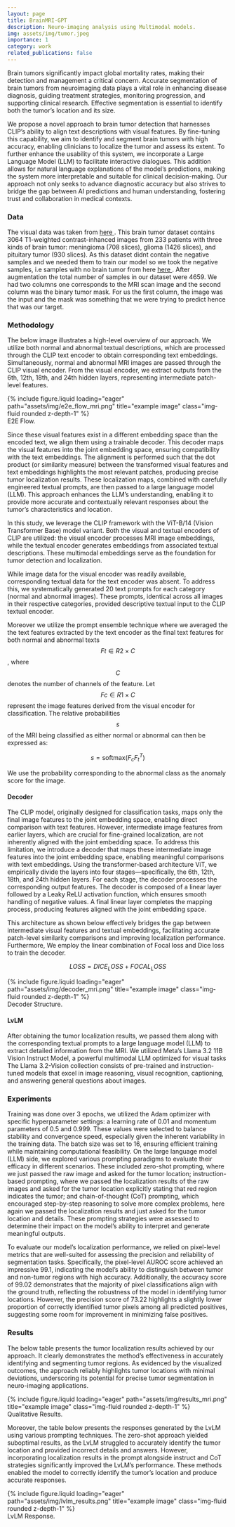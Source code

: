 ```yaml
---
layout: page
title: BrainMRI-GPT 
description: Neuro-imaging analysis using Multimodal models.
img: assets/img/tumor.jpeg
importance: 1
category: work
related_publications: false
---
```


Brain tumors significantly impact global mortality rates, making their detection and management a critical concern. Accurate segmentation of brain tumors from neuroimaging data plays a vital role in enhancing disease diagnosis, guiding treatment strategies, monitoring progression, and supporting clinical research. Effective segmentation is essential to identify both the tumor’s location and its size.

We propose a novel approach to brain tumor detection that harnesses CLIP’s ability to align text descriptions with visual features. By fine-tuning this capability, we aim to identify and segment brain tumors with high accuracy, enabling clinicians to localize the tumor and assess its extent. To further enhance the usability of this system, we incorporate a Large Language Model (LLM) to facilitate interactive dialogues. This addition allows for natural language explanations of the model’s predictions, making the system more interpretable and suitable for clinical decision-making. Our approach not only seeks to advance diagnostic accuracy but also strives to bridge the gap between AI predictions and human understanding, fostering trust and collaboration in medical contexts.

### Data 

The visual data was taken from <a href="https://www.kaggle.com/datasets/ashkhagan/figshare-brain-tumor-dataset"> here </a>. This brain tumor dataset contains 3064 T1-weighted contrast-inhanced images from 233 patients with three kinds of brain tumor: meningioma (708 slices), glioma (1426 slices), and pituitary tumor (930 slices). As this dataset didnt contain the negative samples and we needed them to train our model so we took the negative samples, i.e samples with no brain tumor from here <a href="https://www.kaggle.com/datasets/masoudnickparvar/brain-tumor-mri-dataset"> here </a>. After augmentation the total number of samples in our dataset were 4659. We had two columns one corresponds to the MRI scan image and the second column was the binary tumor mask. For us the first column, the image was the input and the mask was something that we were trying to predict hence that was our target.

### Methodology

The below image illustrates a high-level overview of our approach. We utilize both normal and abnormal textual descriptions, which are processed through the CLIP text encoder to obtain corresponding text embeddings. Simultaneously, normal and abnormal MRI images are passed through the CLIP visual encoder. From the visual encoder, we extract outputs from the 6th, 12th, 18th, and 24th hidden layers, representing intermediate patch-level features.

<div class="row">
    <div class="col-sm mt-3 mt-md-0">
        {% include figure.liquid loading="eager" path="assets/img/e2e_flow_mri.png" title="example image" class="img-fluid rounded z-depth-1" %}
    </div>
</div>
<div class="caption">
    E2E Flow.
</div>

Since these visual features exist in a different embedding space than the encoded text, we align them using a trainable decoder. This decoder maps the visual features into the joint embedding space, ensuring compatibility with
the text embeddings. The alignment is performed such that the dot product (or similarity measure) between the transformed visual features and text embeddings highlights the most relevant patches, producing precise tumor localization results. These localization maps, combined with carefully engineered textual prompts, are then passed to a large language model (LLM). This approach enhances the LLM’s understanding, enabling it to provide more accurate and contextually relevant responses about the tumor’s characteristics and location.

In this study, we leverage the CLIP framework with the ViT-B/14 (Vision Transformer Base) model variant. Both the visual and textual encoders of CLIP are utilized: the visual encoder processes MRI image embeddings, while the textual encoder generates embeddings from associated textual descriptions. These multimodal embeddings serve as the foundation for tumor detection and localization.

While image data for the visual encoder was readily available, corresponding textual data for the text encoder was absent. To address this, we systematically generated 20 text prompts for each category (normal and abnormal images). These prompts, identical across all images in their respective categories, provided descriptive textual input to
the CLIP textual encoder.

Moreover we utilize the prompt ensemble technique where we averaged the the text features extracted by the text encoder as the final text features for both normal and abnormal texts $$ Ft ∈ R2×C $$, where $$ C $$ denotes the number of channels of the feature. Let $$ Fc ∈ R1×C $$ represent the image features derived from the visual encoder for classification. The relative probabilities $$ s $$ of the MRI being classified as either normal or abnormal can then be expressed as:

$$ s = \text{softmax}(F_c F_t^T) $$

We use the probability corresponding to the abnormal class as the anomaly score for the image. 

#### Decoder

The CLIP model, originally designed for classification tasks, maps only the final image features to the joint embedding space, enabling direct comparison with text features. However, intermediate image features from earlier layers, which are crucial for fine-grained localization, are not inherently aligned with the joint embedding space. To address this limitation, we introduce a decoder that maps these intermediate image features into the joint embedding space, enabling meaningful comparisons with text embeddings. Using the transformer-based architecture ViT, we empirically divide the layers into four stages—specifically, the 6th, 12th, 18th, and 24th hidden layers. For each stage, the decoder processes the corresponding output features.
The decoder is composed of a linear layer followed by a Leaky ReLU activation function, which ensures smooth handling of negative values. A final linear layer completes the mapping process, producing features aligned with the joint embedding space.

This architecture as shown below effectively bridges the gap between intermediate visual features and textual embeddings, facilitating accurate patch-level similarity comparisons and improving localization performance. Furthermore, We employ the linear combination of Focal loss and Dice loss to train the decoder.

$$ LOSS = DICE_LOSS + FOCAL_LOSS $$

<div class="row">
    <div class="col-sm mt-3 mt-md-0">
        {% include figure.liquid loading="eager" path="assets/img/decoder_mri.png" title="example image" class="img-fluid rounded z-depth-1" %}
    </div>
</div>
<div class="caption">
    Decoder Structure.
</div>

#### LvLM

After obtaining the tumor localization results, we passed them along with the corresponding textual prompts to a large language model (LLM) to extract detailed information from the MRI. We utilized Meta’s Llama 3.2 11B
Vision Instruct Model, a powerful multimodal LLM optimized for visual tasks The Llama 3.2-Vision collection consists of pre-trained and instruction-tuned models that excel in image reasoning, visual recognition, captioning, and answering general questions about images.

### Experiments

Training was done over 3 epochs, we utilized the Adam optimizer with specific hyperparameter settings: a learning rate of 0.01 and momentum parameters of 0.5 and 0.999. These values were selected to balance stability and convergence speed, especially given the inherent variability in the training data. The batch size was set to 16, ensuring efficient training while maintaining computational feasibility.
On the large language model (LLM) side, we explored various prompting paradigms to evaluate their efficacy in different scenarios. These included zero-shot prompting, where we just passed the raw image and asked for the tumor location; instruction-based prompting, where we passed the localization results of the raw images and asked for the tumor location explicitly stating that red region indicates the tumor; and chain-of-thought (CoT) prompting, which encouraged step-by-step reasoning to solve more complex problems, here again we passed the localization results and
just asked for the tumor location and details. These prompting strategies were assessed to determine their impact on the model’s ability to interpret and generate meaningful outputs.

To evaluate our model’s localization performance, we relied on pixel-level metrics that are well-suited for assessing the precision and reliability of segmentation tasks. Specifically, the pixel-level AUROC score achieved an impressive 99.1, indicating the model’s ability to distinguish between tumor and non-tumor regions with high accuracy. Additionally, the accuracy score of 99.02 demonstrates that the majority of pixel classifications align with the ground truth, reflecting the robustness of the model in identifying tumor locations. However, the precision score of 73.22 highlights
a slightly lower proportion of correctly identified tumor pixels among all predicted positives, suggesting some room for improvement in minimizing false positives.

### Results

The below table presents the tumor localization results achieved by our approach. It clearly demonstrates the method’s effectiveness in accurately identifying and segmenting tumor regions. As evidenced by the visualized outcomes, the approach reliably highlights tumor locations with minimal deviations, underscoring its potential for precise tumor segmentation in neuro-imaging applications.

<div class="row">
    <div class="col-sm mt-3 mt-md-0">
        {% include figure.liquid loading="eager" path="assets/img/results_mri.png" title="example image" class="img-fluid rounded z-depth-1" %}
    </div>
</div>
<div class="caption">
    Qualitative Results.
</div>


Moreover, the table below presents the responses generated by the LvLM using various prompting techniques. The zero-shot approach yielded suboptimal results, as the LvLM struggled to accurately identify the tumor location and provided incorrect details and answers. However, incorporating localization results in the prompt alongside instruct and CoT strategies significantly improved the LvLM’s performance. These methods enabled the model to
correctly identify the tumor’s location and produce accurate responses.

<div class="row">
    <div class="col-sm mt-3 mt-md-0">
        {% include figure.liquid loading="eager" path="assets/img/lvlm_results.png" title="example image" class="img-fluid rounded z-depth-1" %}
    </div>
</div>
<div class="caption">
    LvLM Response.
</div>

